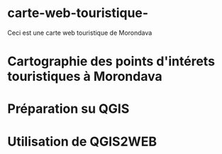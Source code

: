 # carte-web-touristique-
Ceci est une carte web touristique de Morondava
# Cartographie des points d'intérets touristiques à Morondava
# Préparation su QGIS
# Utilisation de QGIS2WEB
